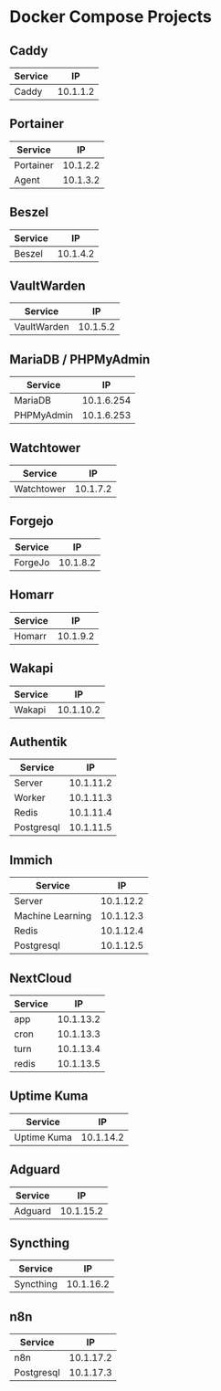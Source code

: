 # Docker Compose Projects

## Caddy
| Service | IP          |
|---------|-------------|
| Caddy   | 10.1.1.2    |

## Portainer
| Service   | IP          |
|-----------|-------------|
| Portainer | 10.1.2.2    |
| Agent     | 10.1.3.2    |

## Beszel
| Service | IP          |
|---------|-------------|
| Beszel  | 10.1.4.2    |

## VaultWarden
| Service     | IP          |
|-------------|-------------|
| VaultWarden | 10.1.5.2    |

## MariaDB / PHPMyAdmin
| Service    | IP          |
|------------|-------------|
| MariaDB    | 10.1.6.254  |
| PHPMyAdmin | 10.1.6.253  |

## Watchtower
| Service    | IP          |
|------------|-------------|
| Watchtower | 10.1.7.2    |

## Forgejo
| Service | IP          |
|---------|-------------|
| ForgeJo | 10.1.8.2    |

## Homarr
| Service | IP          |
|---------|-------------|
| Homarr  | 10.1.9.2    |

## Wakapi
| Service | IP          |
|---------|-------------|
| Wakapi  | 10.1.10.2   |

## Authentik
| Service    | IP          |
|------------|-------------|
| Server     | 10.1.11.2   |
| Worker     | 10.1.11.3   |
| Redis      | 10.1.11.4   |
| Postgresql | 10.1.11.5   |

## Immich
| Service           | IP          |
|-------------------|-------------|
| Server            | 10.1.12.2   |
| Machine Learning  | 10.1.12.3   |
| Redis             | 10.1.12.4   |
| Postgresql        | 10.1.12.5   |

## NextCloud
| Service | IP          |
|---------|-------------|
| app     | 10.1.13.2   |
| cron    | 10.1.13.3   |
| turn    | 10.1.13.4   |
| redis   | 10.1.13.5   |

## Uptime Kuma
| Service     | IP          |
|-------------|-------------|
| Uptime Kuma | 10.1.14.2   |

## Adguard
| Service | IP          |
|---------|-------------|
| Adguard | 10.1.15.2   |

## Syncthing
| Service     | IP          |
|-------------|-------------|
| Syncthing   | 10.1.16.2   |

## n8n
| Service     | IP          |
|-------------|-------------|
| n8n         | 10.1.17.2   |
| Postgresql  | 10.1.17.3   |
